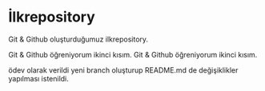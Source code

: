 # İlkrepository

Git & Github oluşturduğumuz ilkrepository.

Git & Github öğreniyorum ikinci kısım.
Git & Github öğreniyorum ikinci kısım.

ödev olarak verildi yeni branch oluşturup README.md de değişiklikler yapılması istenildi.
